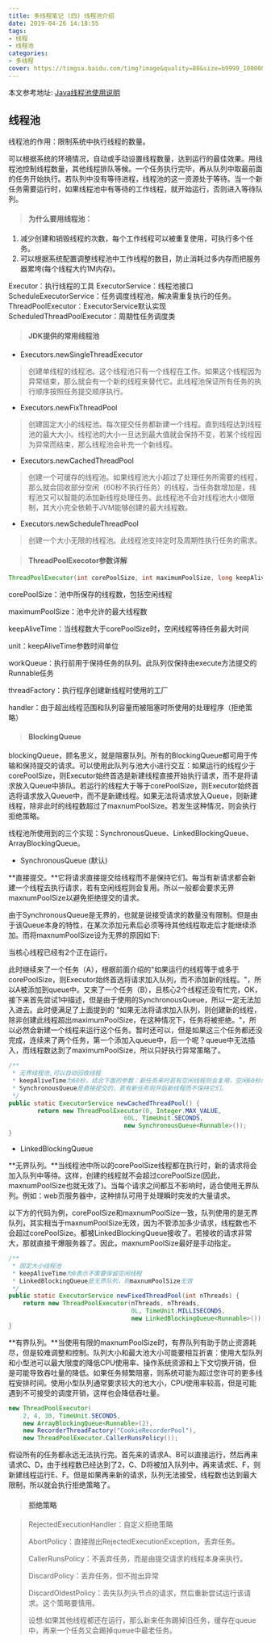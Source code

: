 ```yaml
---
title: 多线程笔记 (四) 线程池介绍
date: 2019-04-26 14:18:55
tags:
- 线程
- 线程池
categories:
- 多线程
cover: https://timgsa.baidu.com/timg?image&quality=80&size=b9999_10000&sec=1556447545456&di=83e44253ee1927c6f3c55a1d0a259451&imgtype=0&src=http%3A%2F%2Fimg17.3lian.com%2Fd%2Ffile%2F201702%2F13%2F4eff9f4d654d21139f3d7aee96186a27.jpg
---
```


本文参考地址: [Java线程池使用说明](http://cmsblogs.com/?p=1284)

## 线程池

线程池的作用：限制系统中执行线程的数量。

可以根据系统的环境情况，自动或手动设置线程数量，达到运行的最佳效果。用线程池控制线程数量，其他线程排队等候。一个任务执行完毕，再从队列中取最前面的任务开始执行。若队列中没有等待进程，线程池的这一资源处于等待。当一个新任务需要运行时，如果线程池中有等待的工作线程，就开始运行，否则进入等待队列。

> #### 为什么要用线程池：

1. 减少创建和销毁线程的次数，每个工作线程可以被重复使用，可执行多个任务。
2. 可以根据系统配置调整线程池中工作线程的数目，防止消耗过多内存而把服务器累垮(每个线程大约1M内存)。

Executor：执行线程的工具
ExecutorService：线程池接口
ScheduleExecutorService：任务调度线程池，解决需重复执行的任务。
ThreadPoolExecutor：ExecutorService默认实现
ScheduledThreadPoolExecutor：周期性任务调度类

> #### JDK提供的常用线程池

- Executors.newSingleThreadExecutor

> 创建单线程的线程池。这个线程池只有一个线程在工作。如果这个线程因为异常结束，那么就会有一个新的线程来替代它。此线程池保证所有任务的执行顺序按照任务提交顺序执行。


- Executors.newFixThreadPool

> 创建固定大小的线程池。每次提交任务都新建一个线程。直到线程达到线程池的最大大小。线程池的大小一旦达到最大值就会保持不变，若某个线程因为异常而结束，那么线程池会补充一个新线程。

- Executors.newCachedThreadPool

> 创建一个可缓存的线程池。如果线程池大小超过了处理任务所需要的线程，那么就会回收部分空闲（60秒不执行任务）的线程，当任务数增加是，线程池又可以智能的添加新线程处理任务。此线程池不会对线程池大小做限制，其大小完全依赖于JVM能够创建的最大线程数。


- Executors.newScheduleThreadPool

> 创建一个大小无限的线程池。此线程池支持定时及周期性执行任务的需求。

> #### ThreadPoolExecotor参数详解

```java
ThreadPoolExecutor(int corePoolSize, int maximumPoolSize, long keepAliveTime, TimeUnit unit, BlockingQueue<Runnable> workQueue, ThreadFactory threadFactory, RejectedExecutionHandler handler)
```

corePoolSize：池中所保存的线程数，包括空闲线程

maximumPoolSize：池中允许的最大线程数

keepAliveTime：当线程数大于corePoolSize时，空闲线程等待任务最大时间

unit：keepAliveTime参数时间单位

workQueue：执行前用于保持任务的队列。此队列仅保持由execute方法提交的Runnable任务

threadFactory：执行程序创建新线程时使用的工厂

handler：由于超出线程范围和队列容量而被阻塞时所使用的处理程序（拒绝策略）

> #### BlockingQueue

blockingQueue，顾名思义，就是阻塞队列。所有的BlockingQueue都可用于传输和保持提交的请求。可以使用此队列与池大小进行交互：如果运行的线程少于corePoolSize，则Executor始终首选是新建线程直接开始执行请求，而不是将请求放入Queue中排队。若运行的线程大于等于corePoolSize，则Executor始终首选将请求放入Queue中，而不是新建线程。如果无法将请求放入Queue，则新建线程，除非此时的线程数超过了maxnumPoolSize。若发生这种情况，则会执行拒绝策略。

线程池所使用到的三个实现：SynchronousQueue、LinkedBlockingQueue、ArrayBlockingQueue。

+ SynchronousQueue (默认)

**直接提交。**它将请求直接提交给线程而不是保持它们。每当有新请求都会新建一个线程去执行请求，若有空闲线程则会复用。所以一般都会要求无界maxnumPoolSize以避免拒绝提交的请求。

由于SynchronousQueue是无界的，也就是说接受请求的数量没有限制。但是由于该Queue本身的特性，在某次添加元素后必须等待其他线程取走后才能继续添加。而将maxnumPoolSize设为无界的原因如下:

当核心线程已经有2个正在运行。

此时继续来了一个任务（A），根据前面介绍的"如果运行的线程等于或多于 corePoolSize，则Executor始终首选将请求加入队列，而不添加新的线程。"，所以A被添加到queue中。又来了一个任务（B），且核心2个线程还没有忙完，OK，接下来首先尝试1中描述，但是由于使用的SynchronousQueue，所以一定无法加入进去。此时便满足了上面提到的 "如果无法将请求加入队列，则创建新的线程，除非创建此线程超出maximumPoolSize，在这种情况下，任务将被拒绝。"，所以必然会新建一个线程来运行这个任务。暂时还可以，但是如果这三个任务都还没完成，连续来了两个任务，第一个添加入queue中，后一个呢？queue中无法插入，而线程数达到了maximumPoolSize，所以只好执行异常策略了。

```java
/**
 * 无界线程池,可以自动回收线程
 * keepAliveTime为60秒，结合下面的参数：新任务来时若有空闲线程则会复用，空闲60秒后回收
 * SynchronousQueue是直接提交的，若有新任务则开启新线程而不保持它们。
 */
public static ExecutorService newCachedThreadPool() {
		return new ThreadPoolExecutor(0, Integer.MAX_VALUE,
                                60L, TimeUnit.SECONDS,
                                new SynchronousQueue<Runnable>());
}
```

+ LinkedBlockingQueue

**无界队列。**当线程池中所以的corePoolSize线程都在执行时，新的请求将会加入队列中等待。这样，创建的线程就不会超过corePoolSize(因此，maxnumPoolSize也就无效了)。当每个请求之间都互不影响时，适合使用无界队列。例如：web页服务器中，这种排队可用于处理瞬时突发的大量请求。

以下方的代码为例，corePoolSize和maxnumPoolSize一致，队列使用的是无界队列，其实相当于maxnumPoolSize无效，因为不管添加多少请求，线程数也不会超过corePoolSize。都被LinkedBlockingQueue接收了。若接收的请求非常大，那就直接干爆服务器了。因此，maxnumPoolSize最好是手动指定。

```java
/**
 * 固定大小线程池
 * keepAliveTime为0表示不需要保留空闲线程
 * LinkedBlockingQueue是无界队列，则maxnumPoolSize无效
 */
public static ExecutorService newFixedThreadPool(int nThreads) {
    return new ThreadPoolExecutor(nThreads, nThreads,
                                  0L, TimeUnit.MILLISECONDS,
                                  new LinkedBlockingQueue<Runnable>());
}
```

**有界队列。**当使用有限的maxnumPoolSize时，有界队列有助于防止资源耗尽，但是较难调整和控制。队列大小和最大池大小可能要相互折衷：使用大型队列和小型池可以最大限度的降低CPU使用率、操作系统资源和上下文切换开销，但是可能导致吞吐量的降低。如果任务频繁阻塞，则系统可能为超过您许可的更多线程安排时间。使用小型队列通常要求较大的池大小，CPU使用率较高，但是可能遇到不可接受的调度开销，这样也会降低吞吐量。

```java
new ThreadPoolExecutor(
    2, 4, 30, TimeUnit.SECONDS,
    new ArrayBlockingQueue<Runnable>(2),
    new RecorderThreadFactory("CookieRecorderPool"),
    new ThreadPoolExecutor.CallerRunsPolicy());
```

假设所有的任务都永远无法执行完。首先来的请求A、B可以直接运行，然后再来请求C、D，由于线程数已经达到了2，C、D将被加入队列中。再来请求E、F，则新建线程运行E、F。但是如果再来新的请求，队列无法接受，线程数也达到最大限制，所以就会执行拒绝策略了。

> #### 拒绝策略

>  RejectedExecutionHandler：自定义拒绝策略
>
> AbortPolicy：直接抛出RejectedExecutionException，丢弃任务。
>
> CallerRunsPolicy：不丢弃任务，而是由提交请求的线程本身来执行。
>
> DiscardPolicy：丢弃任务，但不抛出异常
>
> DiscardOldestPolicy：丢失队列头节点的请求，然后重新尝试运行该请求。这个策略要慎用。
>
> 设想:如果其他线程都还在运行，那么新来任务踢掉旧任务，缓存在queue中，再来一个任务又会踢掉queue中最老任务。

